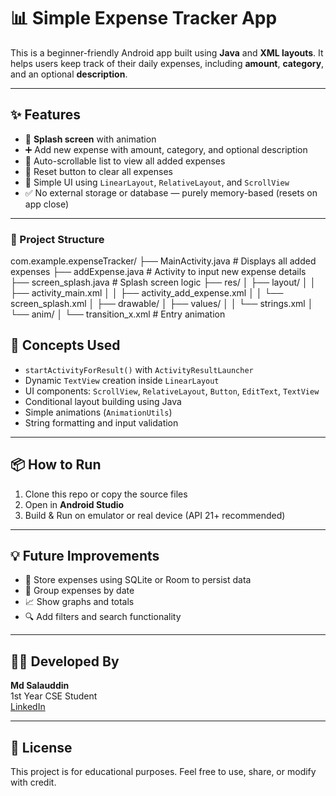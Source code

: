# 📊 Simple Expense Tracker App

This is a beginner-friendly Android app built using **Java** and **XML layouts**. It helps users keep track of their daily expenses, including **amount**, **category**, and an optional **description**.

---

## ✨ Features

- 🏁 **Splash screen** with animation  
- ➕ Add new expense with amount, category, and optional description  
- 📜 Auto-scrollable list to view all added expenses  
- 🔁 Reset button to clear all expenses  
- 🎯 Simple UI using `LinearLayout`, `RelativeLayout`, and `ScrollView`  
- ✅ No external storage or database — purely memory-based (resets on app close)

---

### 📁 Project Structure

com.example.expenseTracker/
├── MainActivity.java          # Displays all added expenses
├── addExpense.java            # Activity to input new expense details
├── screen_splash.java         # Splash screen logic
├── res/
│   ├── layout/
│   │   ├── activity_main.xml
│   │   ├── activity_add_expense.xml
│   │   └── screen_splash.xml
│   ├── drawable/
│   ├── values/
│   │   └── strings.xml
│   └── anim/
│       └── transition_x.xml   # Entry animation


## 🧠 Concepts Used

- `startActivityForResult()` with `ActivityResultLauncher`
- Dynamic `TextView` creation inside `LinearLayout`
- UI components: `ScrollView`, `RelativeLayout`, `Button`, `EditText`, `TextView`
- Conditional layout building using Java
- Simple animations (`AnimationUtils`)
- String formatting and input validation

---

## 📦 How to Run

1. Clone this repo or copy the source files
2. Open in **Android Studio**
3. Build & Run on emulator or real device (API 21+ recommended)

---

## 💡 Future Improvements

- 🔄 Store expenses using SQLite or Room to persist data
- 📅 Group expenses by date
- 📈 Show graphs and totals
- 🔍 Add filters and search functionality

---

## 🙋‍♂️ Developed By

**Md Salauddin**  
1st Year CSE Student  
[LinkedIn](https://www.linkedin.com/in/mdsalauddinn/)

---

## 📜 License

This project is for educational purposes. Feel free to use, share, or modify with credit.

